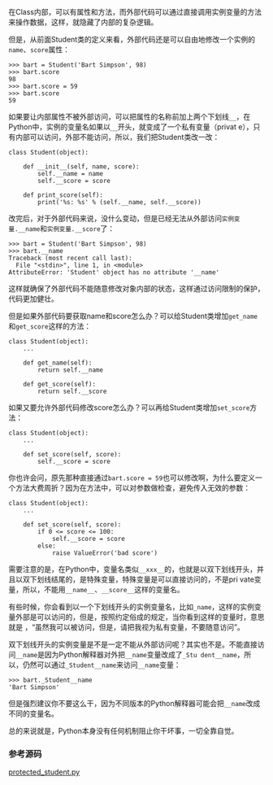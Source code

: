 在Class内部，可以有属性和方法，而外部代码可以通过直接调用实例变量的方法来操作数据，这样，就隐藏了内部的复杂逻辑。

但是，从前面Student类的定义来看，外部代码还是可以自由地修改一个实例的`name`、`score`属性：

    
    
    >>> bart = Student('Bart Simpson', 98)
    >>> bart.score
    98
    >>> bart.score = 59
    >>> bart.score
    59
    

如果要让内部属性不被外部访问，可以把属性的名称前加上两个下划线`__`，在Python中，实例的变量名如果以`__`开头，就变成了一个私有变量（privat
e），只有内部可以访问，外部不能访问，所以，我们把Student类改一改：

    
    
    class Student(object):
    
        def __init__(self, name, score):
            self.__name = name
            self.__score = score
    
        def print_score(self):
            print('%s: %s' % (self.__name, self.__score))
    

改完后，对于外部代码来说，没什么变动，但是已经无法从外部访问`实例变量.__name`和`实例变量.__score`了：

    
    
    >>> bart = Student('Bart Simpson', 98)
    >>> bart.__name
    Traceback (most recent call last):
      File "<stdin>", line 1, in <module>
    AttributeError: 'Student' object has no attribute '__name'
    

这样就确保了外部代码不能随意修改对象内部的状态，这样通过访问限制的保护，代码更加健壮。

但是如果外部代码要获取name和score怎么办？可以给Student类增加`get_name`和`get_score`这样的方法：

    
    
    class Student(object):
        ...
    
        def get_name(self):
            return self.__name
    
        def get_score(self):
            return self.__score
    

如果又要允许外部代码修改score怎么办？可以再给Student类增加`set_score`方法：

    
    
    class Student(object):
        ...
    
        def set_score(self, score):
            self.__score = score
    

你也许会问，原先那种直接通过`bart.score =
59`也可以修改啊，为什么要定义一个方法大费周折？因为在方法中，可以对参数做检查，避免传入无效的参数：

    
    
    class Student(object):
        ...
    
        def set_score(self, score):
            if 0 <= score <= 100:
                self.__score = score
            else:
                raise ValueError('bad score')
    

需要注意的是，在Python中，变量名类似`__xxx__`的，也就是以双下划线开头，并且以双下划线结尾的，是特殊变量，特殊变量是可以直接访问的，不是pri
vate变量，所以，不能用`__name__`、`__score__`这样的变量名。

有些时候，你会看到以一个下划线开头的实例变量名，比如`_name`，这样的实例变量外部是可以访问的，但是，按照约定俗成的规定，当你看到这样的变量时，意思就是
，“虽然我可以被访问，但是，请把我视为私有变量，不要随意访问”。

双下划线开头的实例变量是不是一定不能从外部访问呢？其实也不是。不能直接访问`__name`是因为Python解释器对外把`__name`变量改成了`_Stu
dent__name`，所以，仍然可以通过`_Student__name`来访问`__name`变量：

    
    
    >>> bart._Student__name
    'Bart Simpson'
    

但是强烈建议你不要这么干，因为不同版本的Python解释器可能会把`__name`改成不同的变量名。

总的来说就是，Python本身没有任何机制阻止你干坏事，一切全靠自觉。

### 参考源码

[protected_student.py](https://github.com/michaelliao/learn-python3/blob/master/samples/oop_basic/protected_student.py)

